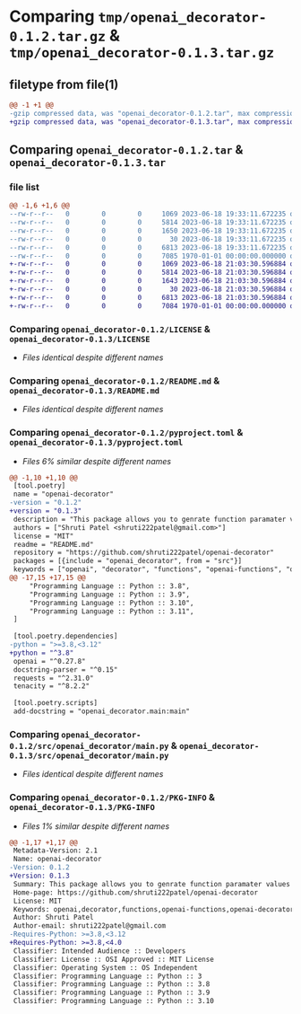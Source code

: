 # Comparing `tmp/openai_decorator-0.1.2.tar.gz` & `tmp/openai_decorator-0.1.3.tar.gz`

## filetype from file(1)

```diff
@@ -1 +1 @@
-gzip compressed data, was "openai_decorator-0.1.2.tar", max compression
+gzip compressed data, was "openai_decorator-0.1.3.tar", max compression
```

## Comparing `openai_decorator-0.1.2.tar` & `openai_decorator-0.1.3.tar`

### file list

```diff
@@ -1,6 +1,6 @@
--rw-r--r--   0        0        0     1069 2023-06-18 19:33:11.672235 openai_decorator-0.1.2/LICENSE
--rw-r--r--   0        0        0     5814 2023-06-18 19:33:11.672235 openai_decorator-0.1.2/README.md
--rw-r--r--   0        0        0     1650 2023-06-18 19:33:11.672235 openai_decorator-0.1.2/pyproject.toml
--rw-r--r--   0        0        0       30 2023-06-18 19:33:11.672235 openai_decorator-0.1.2/src/openai_decorator/__init__.py
--rw-r--r--   0        0        0     6813 2023-06-18 19:33:11.672235 openai_decorator-0.1.2/src/openai_decorator/main.py
--rw-r--r--   0        0        0     7085 1970-01-01 00:00:00.000000 openai_decorator-0.1.2/PKG-INFO
+-rw-r--r--   0        0        0     1069 2023-06-18 21:03:30.596884 openai_decorator-0.1.3/LICENSE
+-rw-r--r--   0        0        0     5814 2023-06-18 21:03:30.596884 openai_decorator-0.1.3/README.md
+-rw-r--r--   0        0        0     1643 2023-06-18 21:03:30.596884 openai_decorator-0.1.3/pyproject.toml
+-rw-r--r--   0        0        0       30 2023-06-18 21:03:30.596884 openai_decorator-0.1.3/src/openai_decorator/__init__.py
+-rw-r--r--   0        0        0     6813 2023-06-18 21:03:30.596884 openai_decorator-0.1.3/src/openai_decorator/main.py
+-rw-r--r--   0        0        0     7084 1970-01-01 00:00:00.000000 openai_decorator-0.1.3/PKG-INFO
```

### Comparing `openai_decorator-0.1.2/LICENSE` & `openai_decorator-0.1.3/LICENSE`

 * *Files identical despite different names*

### Comparing `openai_decorator-0.1.2/README.md` & `openai_decorator-0.1.3/README.md`

 * *Files identical despite different names*

### Comparing `openai_decorator-0.1.2/pyproject.toml` & `openai_decorator-0.1.3/pyproject.toml`

 * *Files 6% similar despite different names*

```diff
@@ -1,10 +1,10 @@
 [tool.poetry]
 name = "openai-decorator"
-version = "0.1.2"
+version = "0.1.3"
 description = "This package allows you to genrate function paramater values by integrating OpenAI's API function capabilities through signature and docstring analysis."
 authors = ["Shruti Patel <shruti222patel@gmail.com>"]
 license = "MIT"
 readme = "README.md"
 repository = "https://github.com/shruti222patel/openai-decorator"
 packages = [{include = "openai_decorator", from = "src"}]
 keywords = ["openai", "decorator", "functions", "openai-functions", "openai-decorator", "openai-api", "openai-api-functions", "openai-api-decorator", "openai"]
@@ -17,15 +17,15 @@
     "Programming Language :: Python :: 3.8",
     "Programming Language :: Python :: 3.9",
     "Programming Language :: Python :: 3.10",
     "Programming Language :: Python :: 3.11",
 ]
 
 [tool.poetry.dependencies]
-python = ">=3.8,<3.12"
+python = "^3.8"
 openai = "^0.27.8"
 docstring-parser = "^0.15"
 requests = "^2.31.0"
 tenacity = "^8.2.2"
 
 [tool.poetry.scripts]
 add-docstring = "openai_decorator.main:main"
```

### Comparing `openai_decorator-0.1.2/src/openai_decorator/main.py` & `openai_decorator-0.1.3/src/openai_decorator/main.py`

 * *Files identical despite different names*

### Comparing `openai_decorator-0.1.2/PKG-INFO` & `openai_decorator-0.1.3/PKG-INFO`

 * *Files 1% similar despite different names*

```diff
@@ -1,17 +1,17 @@
 Metadata-Version: 2.1
 Name: openai-decorator
-Version: 0.1.2
+Version: 0.1.3
 Summary: This package allows you to genrate function paramater values by integrating OpenAI's API function capabilities through signature and docstring analysis.
 Home-page: https://github.com/shruti222patel/openai-decorator
 License: MIT
 Keywords: openai,decorator,functions,openai-functions,openai-decorator,openai-api,openai-api-functions,openai-api-decorator,openai
 Author: Shruti Patel
 Author-email: shruti222patel@gmail.com
-Requires-Python: >=3.8,<3.12
+Requires-Python: >=3.8,<4.0
 Classifier: Intended Audience :: Developers
 Classifier: License :: OSI Approved :: MIT License
 Classifier: Operating System :: OS Independent
 Classifier: Programming Language :: Python :: 3
 Classifier: Programming Language :: Python :: 3.8
 Classifier: Programming Language :: Python :: 3.9
 Classifier: Programming Language :: Python :: 3.10
```

